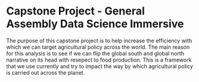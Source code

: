 # Capstone Project - General Assembly Data Science Immersive
The purpose of this capstone project is to help increase the efficiency with which we can target agricultural policy across the world. The main reason for this analysis is to see if we can flip the global south and global north narrative on its head with resepect to food production. This is a framework that we use currently and try to impact the way by which agricultural policy is carried out across the planet. 
